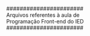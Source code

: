 #######################<br>
Arquivos referentes à aula de<br>
Programação Front-end do IED<br>
#######################

